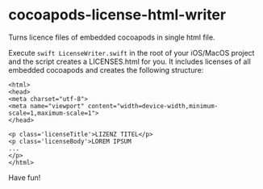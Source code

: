 # cocoapods-license-html-writer
Turns licence files of embedded cocoapods in single html file.

Execute `swift LicenseWriter.swift` in the root of your iOS/MacOS project and the script creates a LICENSES.html for you. 
It includes licenses of all embedded cocoapods and creates the following structure:

```
<html>
<head>
<meta charset="utf-8">
<meta name="viewport" content="width=device-width,minimum-scale=1,maximum-scale=1">
</head>

<p class='licenseTitle'>LIZENZ TITEL</p>
<p class='licenseBody'>LOREM IPSUM
...
</p>
</html>
```

Have fun!
